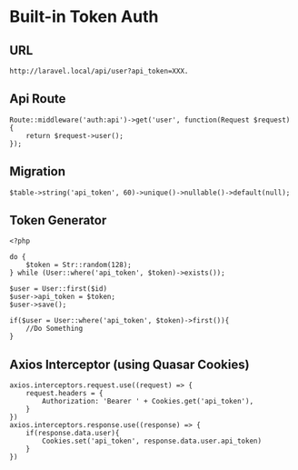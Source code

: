 # Built-in Token Auth


## URL
```
http://laravel.local/api/user?api_token=XXX.
```

## Api Route
```
Route::middleware('auth:api')->get('user', function(Request $request) {    
    return $request->user();
});
```

## Migration
```
$table->string('api_token', 60)->unique()->nullable()->default(null);
```

## Token Generator
```
<?php

do {
    $token = Str::random(128);
} while (User::where('api_token', $token)->exists());

$user = User::first($id)
$user->api_token = $token;
$user->save();

if($user = User::where('api_token', $token)->first()){
    //Do Something
}
```

## Axios Interceptor (using Quasar Cookies)
```
axios.interceptors.request.use((request) => {
    request.headers = {
        Authorization: 'Bearer ' + Cookies.get('api_token'),
    }
})
axios.interceptors.response.use((response) => {
    if(response.data.user){
        Cookies.set('api_token', response.data.user.api_token)
    }
})
```